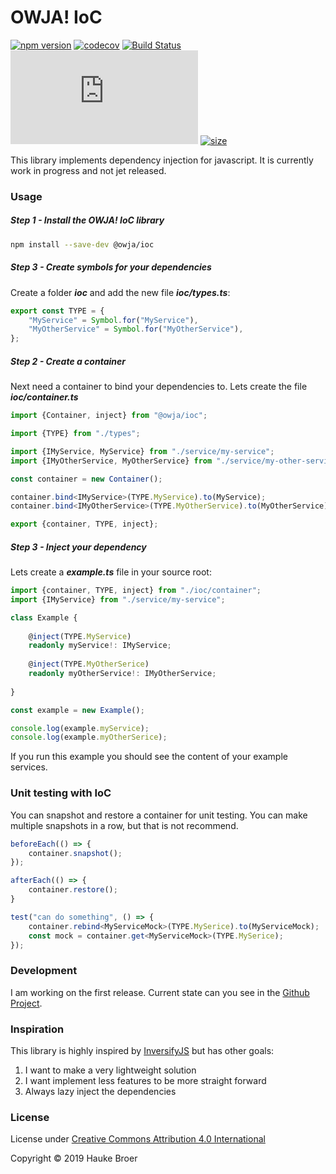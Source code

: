 # OWJA! IoC

[![npm version](https://img.shields.io/npm/v/@owja/ioc.svg)](https://badge.fury.io/js/%40owja%2Fioc)
[![codecov](https://codecov.io/gh/owja/ioc/branch/master/graph/badge.svg)](https://codecov.io/gh/owja/ioc)
[![Build Status](https://travis-ci.org/owja/ioc.svg?branch=master)](https://travis-ci.org/owja/ioc)
[![gzip size](http://img.badgesize.io/https://unpkg.com/@owja/ioc/dist/ioc.mjs?compression=gzip)](https://unpkg.com/@owja/ioc/dist/ioc.mjs)
[![size](https://badgen.net/packagephobia/install/@owja/ioc)](https://unpkg.com/@owja/ioc/dist/ioc.mjs)

This library implements dependency injection for javascript.
It is currently work in progress and not jet released.

### Usage

##### Step 1 - Install the OWJA! IoC library

```bash
npm install --save-dev @owja/ioc
``` 

##### Step 3 - Create symbols for your dependencies

Create a folder ***ioc*** and add the new file ***ioc/types.ts***:
```ts
export const TYPE = {
    "MyService" = Symbol.for("MyService"),
    "MyOtherService" = Symbol.for("MyOtherService"),
};
```

##### Step 2 - Create a container

Next need a container to bind your dependencies to. Lets create the file ***ioc/container.ts***

```ts
import {Container, inject} from "@owja/ioc";

import {TYPE} from "./types";

import {IMyService, MyService} from "./service/my-service";
import {IMyOtherService, MyOtherService} from "./service/my-other-service";

const container = new Container();

container.bind<IMyService>(TYPE.MyService).to(MyService);
container.bind<IMyOtherService>(TYPE.MyOtherService).to(MyOtherService);

export {container, TYPE, inject};
```

##### Step 3 - Inject your dependency

Lets create a ***example.ts*** file in your source root:
 
```ts
import {container, TYPE, inject} from "./ioc/container";
import {IMyService} from "./service/my-service";

class Example {
    
    @inject(TYPE.MyService)
    readonly myService!: IMyService;
    
    @inject(TYPE.MyOtherSerice)
    readonly myOtherService!: IMyOtherService;
    
}

const example = new Example();

console.log(example.myService);
console.log(example.myOtherSerice);
```

If you run this example you should see the content of your example services.

### Unit testing with IoC

You can snapshot and restore a container for unit testing. You can make multiple snapshots in a row,
but that is not recommend.

```ts
beforeEach(() => {
    container.snapshot();
});

afterEach(() => {
    container.restore();
}

test("can do something", () => {
    container.rebind<MyServiceMock>(TYPE.MySerice).to(MyServiceMock);
    const mock = container.get<MyServiceMock>(TYPE.MySerice);
});
```

### Development

I am working on the first release. Current state can you see in the
[Github Project](https://github.com/owja/ioc/projects/1).

### Inspiration

This library is highly inspired by [InversifyJS](https://github.com/inversify/InversifyJS)
but has other goals:

1. I want to make a very lightweight solution
2. I want implement less features to be more straight forward
3. Always lazy inject the dependencies

### License

License under [Creative Commons Attribution 4.0 International](https://spdx.org/licenses/CC-BY-4.0.html)

Copyright © 2019 Hauke Broer
